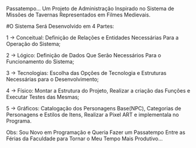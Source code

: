 Passatempo... Um Projeto de Administração Inspirado no Sistema de Missões de Tavernas Representados em Filmes Medievais.

#O Sistema Será Desenvolvido em 4 Partes:

1 -> Conceitual: Definição de Relações e Entidades Necessárias Para a Operação do Sistema;

2 -> Lógico: Definição de Dados Que Serão Necessários Para o Funcionamento do Sistema;

3 -> Tecnologias: Escolha das Opções de Tecnologia e Estruturas Necessárias para o Desenvolvimento;

4 -> Físico: Montar a Estrutura do Projeto, Realizar a criação das Funções e Executar Testes das Mesmas;

5 -> Gráficos: Catalogação dos Personagens Base(NPC), Categorias de Personagens e Estilos de Itens, Realizar a Pixel ART e implementala no Programa.

Obs: Sou Novo em Programação e Queria Fazer um Passatempo Entre as Férias da Faculdade para Tornar o Meu Tempo Mais Produtivo...
